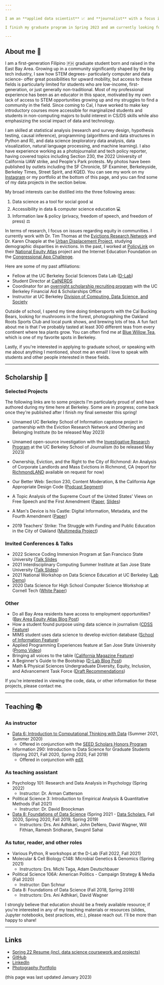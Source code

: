 ```yaml
---
---

I am an **applied data scientist** 📈 and **journalist** with a focus in education and housing. My background is in STEM education, and I graduated magna cum laude in 2021 with a B.S. in Microbial Biology and a B.A. in Media Studies, also from the University of California, Berkeley 🐻.

I finish my graduate program in Spring 2023 and am currently looking for full-time positions in data, media, and policy. If you think I'd be a good fit for your organization, please reach out to me at [castro.ian(at)berkeley.edu](mailto:castro.ian@berkeley.edu) or through [LinkedIn](https://www.linkedin.com/in/hans-k-castro/).

---
```



## About me 👋

I am a first-generation Filipino 🇵🇭 graduate student born and raised in the East Bay Area. Growing up in a community significantly shaped by the big tech industry, I saw how STEM degrees- particularly computer and data science- offer great possibilities for upward mobility, but access to these fields is particularly limited for students who are low-income, first-generation, or just generally non-traditional. Most of my professional experience has been as an educator in this space, motivated by my own lack of access to STEM opportunities growing up and my struggles to find a community in the field. Since coming to Cal, I have worked to make key introductory courses more accessible for marginalized students and students in non-computing majors to build interest in CS/DS skills while also emphasizing the social impact of data and technology.

I am skilled at statistical analysis (research and survey design, hypothesis testing, causal inference), programming (algorithms and data structures in Python and R), and data science (exploratory data analysis, data visualization, natural language processing, and machine learning). I also have experience working as a photojournalist and tech policy reporter, having covered topics including Section 230, the 2022 University of California UAW strike, and People's Park protests. My photos have been published by outlets including the SF Chronicle, SF Examiner, Berkeleyside, Berkeley Times, Street Spirit, and KQED. You can see my work on my [Instagram](https://instagram.com/ianshootsphotos) or my portfolio at the bottom of this page, and you can find some of my data projects in the section below.

My broad interests can be distilled into the three following areas:

1. Data science as a tool for social good 📊
1. Accessibility in data & computer science education 💻
1. Information law & policy (privacy, freedom of speech, and freedom of press) ⚖️

In terms of research, I focus on issues regarding equity in communities. I currently work with Dr. Tim Thomas at the [Evictions Research Network](https://evictionresearch.net/) and Dr. Karen Chapple at the [Urban Displacement Project](https://www.urbandisplacement.org/), studying demographic disparities in evictions. In the past, I worked at [PolicyLink](https://www.policylink.org/) on their [National Equity Atlas](https://www.policylink.org/our-work/economy/national-equity-atlas) project and the Internet Education Foundation on the [Congressional App Challenge](https://www.congressionalappchallenge.us/).

Here are some of my past affiliations:

- Fellow at the UC Berkeley Social Sciences Data Lab ([D-Lab](https://dlab.berkeley.edu/))
- Student Director at [CalNERDS](https://calnerds.berkeley.edu/)
- Coordinator for an [overnight scholarship recruiting program](https://rohp.berkeley.edu/) with the UC Berkeley Financial Aid & Scholarships Office
- Instructor at UC Berkeley [Division of Computing, Data Science, and Society](https://data.berkeley.edu/)

Outside of school, I spend my time doing timbersports with the Cal Bucking Bears, looking for mushrooms in the forest, photographing the Oakland Roots Sports Club and local punk shows, and brewing lots of tea. A fun fact about me is that I've probably tasted at least 300 different teas from every continent where tea plants grow. You can often find me at [Blue Willow Tea](https://www.bluewillowtea.com/), which is one of my favorite spots in Berkeley.

Lastly, if you're interested in applying to graduate school, or speaking with me about anything I mentioned, shoot me an email! I love to speak with students and other people interested in these fields.

---

## Scholarship 📝

### Selected Projects

The following links are to some projects I'm particularly proud of and have authored during my time here at Berkeley. Some are in progress; come back once they're published after I finish my final semester this spring!

- Unnamed UC Berkeley School of Information capstone project in partnership with the Eviction Research Network and Othering and Belonging Institute (to be released May 2023)

- Unnamed open-source investigation with the [Investigative Research Program](https://journalism.berkeley.edu/programs/mj/investigative-reporting/) at the UC Berkeley School of Journalism (to be released May 2023)

- Ownership, Eviction, and the Right to the City of Richmond: An Analysis of Corporate Landlords and Mass Evictions in Richmond, CA (report for [RichmondLAND](https://www.richmondland.org/) available on request for now)

- Our Better Web: Section 230, Content Moderation, & the California Age Appropriate Design Code ([Podcast Segment](https://drive.google.com/file/u/2/d/1pj0lzy9ZSZFR9IdFiwStcO8TyBrilJYa/view?usp=sharing))

- A Topic Analysis of the Supreme Court of the United States' Views on Free Speech and the First Amendment ([Paper](https://drive.google.com/file/d/1WymAStgsM1_wx_AFZua8KMaoFoQmfeRl/view?usp=sharing), [Slides](https://docs.google.com/presentation/d/1edgeqrSJxEVk_LvL2ZnKop5Zn4jvxjaRQuGCP9p8MRI/edit?usp=sharing))

- A Man's Device is his Castle: Digital Information, Metadata, and the Fourth Amendment ([Paper](https://drive.google.com/file/d/1IXcbLmydJD7hZr2xmphZnzlIA1jM1Tgw/view?usp=sharing))

- 2019 Teachers' Strike: The Struggle with Funding and Public Education in the City of Oakland ([Multimedia Project](https://castroian5.wixsite.com/oaklandteacherstrike))



### Invited Conferences & Talks

- 2022 Science Coding Immersion Program at San Francisco State University ([Talk Slides](https://docs.google.com/presentation/d/1pPAZrP5Lggir7n6N_v-ghhWTVhfK1jHzncas8hGuVnc/edit?usp=sharing)
- 2021 Interdisciplinary Computing Summer Institute at San Jose State University ([Talk Slides](https://docs.google.com/presentation/d/1ADf9sSAsDw8iigQO_NigbCHi8lavdtNjOasa3in6Wjg/edit?usp=sharing))
- 2021 National Workshop on Data Science Education at UC Berkeley ([Lab Demo](https://docs.google.com/presentation/d/1RMnwUpes2iaj9Q-nOx7pk-0FQRYi-IDnPhWab4yTF_Y/edit?usp=sharing))
- 2020 Data Science for High School Computer Science Workshop at Cornell Tech ([White Paper](http://nebigdatahub.org/wp-content/uploads/2020/08/Data-Science-for-High-School-Computer-Science-Workshop.report.final3_.pdf))


### Other

- Do all Bay Area residents have access to employment opportunities? ([Bay Area Equity Atlas Blog Post](https://bayareaequityatlas.org/employment-opportunities))
- How a student found purpose using data science in journalism ([CDSS Feature](https://data.berkeley.edu/news/how-student-found-purpose-using-data-science-journalism))
- MIMS student uses data science to develop eviction database ([School of Information Feature](https://www.ischool.berkeley.edu/news/2022/mims-student-uses-data-science-develop-eviction-database))
- Applied Programming Experiences feature at San Jose State University ([Promo Video](https://www.youtube.com/watch?v=BXaUoyxJTkU))
- Bringing all voices to the table ([California Magazine Feature](https://light.berkeley.edu/o/the-gateway-an-idea-factory-for-data-transformation/))
- A Beginner's Guide to the Bootstrap ([D-Lab Blog Post](https://dlab.berkeley.edu/news/beginner%E2%80%99s-guide-bootstrap))
- Math & Physical Sciences Undergraduate Diversity, Equity, Inclusion, and Advancement Task Force ([Draft Recommendations](https://drive.google.com/file/d/1e2BbUJMDafNDIMyqhG0LGcE4ZkmsvFUR/view?usp=sharing))

If you're interested in viewing the code, data, or other information for these projects, please contact me.

---

## Teaching 📚

### As instructor

- [Data 6: Introduction to Computational Thinking with Data](http://data6.org/su21/) (Summer 2021, Summer 2020)
  - Offered in conjunction with the [SEED Scholars Honors Program](https://seedscholars.berkeley.edu/home)
- Information 290: Introduction to Data Science for Graduate Students (Spring 2021, Fall 2020, Spring 2020, Fall 2019)
  - Offered in conjunction with [edX](https://data.berkeley.edu/data-8x)

### As teaching assistant

- Psychology 101: Research and Data Analysis in Psychology (Spring 2022)
  - Instructor: Dr. Arman Catterson
- Political Science 3: Introduction to Empirical Analysis & Quantitative Methods (Fall 2021)
  - Instructor: Dr. David Broockman
- [Data 8: Foundations of Data Science](http://data8.org/) (Spring 2021 - [Data Scholars](https://data.berkeley.edu/academics/resources/data-scholars), Fall 2020, Spring 2020, Fall 2019, Spring 2019)
  - Instructors: Drs. Ani Adhikari, John DeNero, David Wagner, Will Fithian, Ramesh Sridharan, Swupnil Sahai

### As tutor, reader, and other roles

- Various Python, R workshops at the D-Lab (Fall 2022, Fall 2021)
- Molecular & Cell Biology C148: Microbial Genetics & Genomics (Spring 2021)
  - Instructors: Drs. Michi Taga, Adam Deutschbauer
- Political Science 106A: American Politics - Campaign Strategy & Media (Fall 2020)
  - Instructor: Dan Schnur
- Data 8: Foundations of Data Science (Fall 2018, Spring 2018)
  - Instructors: Drs. Ani Adhikari, David Wagner


I strongly believe that education should be a freely available resource; if you're interested in any of my teaching materials or resources (slides, Jupyter notebooks, best practices, etc.), please reach out. I'll be more than happy to share!

---

## Links

- [Spring 22 Resume (incl. data science coursework and projects)](https://drive.google.com/file/d/1IsI5fjH0MBVG6RYOvpGERVbrgaX9w3uQ/view?usp=sharing)
- [GitHub](https://github.com/castroian)
- [LinkedIn](https://www.linkedin.com/in/ian-castro-75b69a140/)
- [Photography Portfolio](https://castroian.github.io/ianshootsphotos)


(this page was last updated January 2023)
